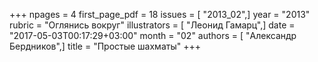 +++
npages = 4
first_page_pdf = 18
issues = [ "2013_02",]
year = "2013"
rubric = "Оглянись вокруг"
illustrators = [ "Леонид Гамарц",]
date = "2017-05-03T00:17:29+03:00"
month = "02"
authors = [ "Александр Бердников",]
title = "Простые шахматы"
+++
